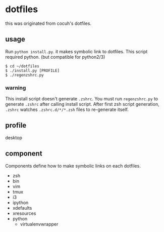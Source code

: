 dotfiles
==============
this was originated from cocuh's dotfiles.

usage
-----

Run `python install.py`. it makes symbolic link to dotfiles.
This script required python. (but compatible for python2/3)

```
$ cd ~/dotfiles
$ ./install.py [PROFILE]
$ ./regenzshrc.py
```

### warning
This install script doesn't generate `.zshrc`.
You must run `regenzshrc.py` to generate `.zshrc` after calling install script.
After first zsh script generation, `.zshrc` watches `.zshrc.d/*/*.zsh` files to re-generate itself.

profile
-------
 desktop

component
-------
Components define how to make symbolic links on each dotfiles.

* zsh
* bin
* vim
* tmux
* i3
* ipython
* xdefaults
* xresources
* python
  * virtualenvwrapper

